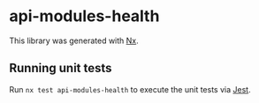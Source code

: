 # api-modules-health

This library was generated with [Nx](https://nx.dev).

## Running unit tests

Run `nx test api-modules-health` to execute the unit tests via [Jest](https://jestjs.io).
